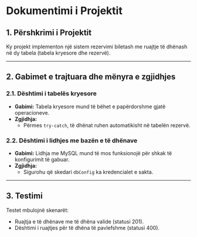 # Dokumentimi i Projektit

## 1. Përshkrimi i Projektit
Ky projekt implementon një sistem rezervimi biletash me ruajtje të dhënash në dy tabela (tabela kryesore dhe rezervë).

---

## 2. Gabimet e trajtuara dhe mënyra e zgjidhjes

### **2.1. Dështimi i tabelës kryesore**
- **Gabimi:** Tabela kryesore mund të bëhet e papërdorshme gjatë operacioneve.
- **Zgjidhja:** 
  - Përmes `try-catch`, të dhënat ruhen automatikisht në tabelën rezervë.

### **2.2. Dështimi i lidhjes me bazën e të dhënave**
- **Gabimi:** Lidhja me MySQL mund të mos funksionojë për shkak të konfigurimit të gabuar.
- **Zgjidhja:** 
  - Sigurohu që skedari `dbConfig` ka kredencialet e sakta.

---

## 3. Testimi
Testet mbulojnë skenarët:
- Ruajtja e të dhënave me të dhëna valide (statusi 201).
- Dështimi i ruajtjes për të dhëna të pavlefshme (statusi 400).
